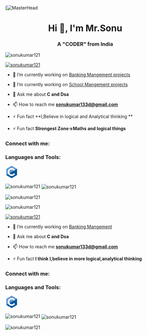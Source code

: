 [![MasterHead](https://images.pixexid.com/a-focused-coder-rapidly-types-lines-of-code-surrounded-by-streams-of-numbers-d-bt55rgzl.jpeg)
<h1 align="center">Hi 👋, I'm Mr.Sonu</h1>
<h3 align="center">A "CODER" from India</h3>


<p align="left"> <img src="https://komarev.com/ghpvc/?username=sonukumar121&label=Profile%20views&color=0e75b6&style=flat" alt="sonukumar121" /> </p>

<p align="left"> <a href="https://github.com/ryo-ma/github-profile-trophy"><img src="https://github-profile-trophy.vercel.app/?username=sonukumar121" alt="sonukumar121" /></a> </p>

- 🔭 I’m currently working on [Banking Mangement projects](https://github.com/sonukumar121/C_language-2024/blob/main/Projects/Banking_Management_System)

- 🔭 I’m currently working on [School Mangement projects](https://github.com/sonukumar121/C_language-2024/blob/main/Projects/Banking_Management_System)

- 💬 Ask me about **C and Dsa**

- 📫 How to reach me **sonukumar133d@gmail.com**

- ⚡ Fun fact **I,Believe in logical and Analytical thinking **
- ⚡ Fun fact **Strongest Zone->Maths and logical things**

<h3 align="left">Connect with me:</h3>
<p align="left">
</p>

<h3 align="left">Languages and Tools:</h3>
<p align="left"> <a href="https://www.cprogramming.com/" target="_blank" rel="noreferrer"> <img src="https://raw.githubusercontent.com/devicons/devicon/master/icons/c/c-original.svg" alt="c" width="40" height="40"/> </a> </p>

<p><img align="left" src="https://github-readme-stats.vercel.app/api/top-langs?username=sonukumar121&show_icons=true&locale=en&layout=compact" alt="sonukumar121" /></p>

<p>&nbsp;<img align="center" src="https://github-readme-stats.vercel.app/api?username=sonukumar121&show_icons=true&locale=en" alt="sonukumar121" /></p>

<p><img align="center" src="https://github-readme-streak-stats.herokuapp.com/?user=sonukumar121&" alt="sonukumar121" /></p>


<p align="left"> <img src="https://komarev.com/ghpvc/?username=sonukumar121&label=Profile%20views&color=0e75b6&style=flat" alt="sonukumar121" /> </p>

<p align="left"> <a href="https://github.com/ryo-ma/github-profile-trophy"><img src="https://github-profile-trophy.vercel.app/?username=sonukumar121" alt="sonukumar121" /></a> </p>

- 🔭 I’m currently working on [Banking Mangement](https://github.com/sonukumar121/C_language-2024/blob/main/Projects/Banking_Management_System)

- 💬 Ask me about **C and Dsa**

- 📫 How to reach me **sonukumar133d@gmail.com**

- ⚡ Fun fact **I think I,believe in more logical,analytical thinking**

<h3 align="left">Connect with me:</h3>
<p align="left">
</p>

<h3 align="left">Languages and Tools:</h3>
<p align="left"> <a href="https://www.cprogramming.com/" target="_blank" rel="noreferrer"> <img src="https://raw.githubusercontent.com/devicons/devicon/master/icons/c/c-original.svg" alt="c" width="40" height="40"/> </a> </p>

<p><img align="left" src="https://github-readme-stats.vercel.app/api/top-langs?username=sonukumar121&show_icons=true&locale=en&layout=compact" alt="sonukumar121" /></p>

<p>&nbsp;<img align="center" src="https://github-readme-stats.vercel.app/api?username=sonukumar121&show_icons=true&locale=en" alt="sonukumar121" /></p>

<p><img align="center" src="https://github-readme-streak-stats.herokuapp.com/?user=sonukumar121&" alt="sonukumar121" /></p>

